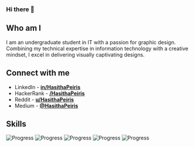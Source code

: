 ### Hi there 👋

## Who am I

I am an undergraduate student in IT with a passion for graphic design. Combining my technical expertise in information technology with a creative mindset, I excel in delivering visually captivating designs.

## Connect with me

- LinkedIn - [**in/HasithaPeiris**](https://www.linkedin.com/in/hasithapeiris)
- HackerRank - [**/HasithaPeiris**](https://www.hackerrank.com/HasithaPeiris)
- Reddit - [**u/HasithaPeiris**](https://www.reddit.com/user/HasithaPeiris)
- Medium - [**@HasithaPeiris**](https://medium.com/@HasithaPeiris)

## Skills

![Progress](https://progress-bar.dev/75/?title=HTML)
![Progress](https://progress-bar.dev/50/?title=CSS)
![Progress](https://progress-bar.dev/35/?title=JavaScript)
![Progress](https://progress-bar.dev/45/?title=Node.js)
![Progress](https://progress-bar.dev/30/?title=React)
